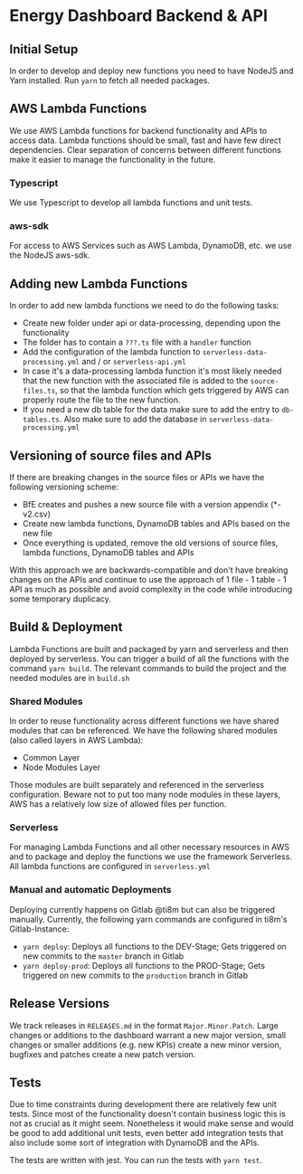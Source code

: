 # Energy Dashboard Backend & API

## Initial Setup
In order to develop and deploy new functions you need to have NodeJS and Yarn installed. Run `yarn` to fetch all needed packages.

## AWS Lambda Functions
We use AWS Lambda functions for backend functionality and APIs to access data. Lambda functions should be small, fast and have few direct dependencies. Clear separation of concerns between different functions make it easier to manage the functionality in the future.

### Typescript
We use Typescript to develop all lambda functions and unit tests. 

### aws-sdk
For access to AWS Services such as AWS Lambda, DynamoDB, etc. we use the NodeJS aws-sdk.

## Adding new Lambda Functions
In order to add new lambda functions we need to do the following tasks:
- Create new folder under api or data-processing, depending upon the functionality
- The folder has to contain a `???.ts` file with a `handler` function
- Add the configuration of the lambda function to `serverless-data-processing.yml` and / or `serverless-api.yml`
- In case it's a data-processing lambda function it's most likely needed that the new function with the associated file
  is added to the `source-files.ts`, so that the lambda function which gets triggered by AWS can properly route the file
  to the new function.
- If you need a new db table for the data make sure to add the entry to `db-tables.ts`. Also make sure to add the
  database in `serverless-data-processing.yml`

## Versioning of source files and APIs
If there are breaking changes in the source files or APIs we have the following versioning scheme:
- BfE creates and pushes a new source file with a version appendix (*-v2.csv)
- Create new lambda functions, DynamoDB tables and APIs based on the new file
- Once everything is updated, remove the old versions of source files, lambda functions, DynamoDB tables and APIs

With this approach we are backwards-compatible and don't have breaking changes on the APIs and continue to use the approach of 1 file - 1 table - 1 API as much as possible and avoid complexity in the code while introducing some temporary duplicacy.

## Build & Deployment
Lambda Functions are built and packaged by yarn and serverless and then deployed by serverless.
You can trigger a build of all the functions with the command `yarn build`. The relevant commands to build the project and the needed modules are in `build.sh`

### Shared Modules
In order to reuse functionality across different functions we have shared modules that can be referenced. We have the following shared modules (also called layers in AWS Lambda):
- Common Layer
- Node Modules Layer

Those modules are built separately and referenced in the serverless configuration. Beware not to put too many node
modules in these layers, AWS has a relatively low size of allowed files per function.

### Serverless
For managing Lambda Functions and all other necessary resources in AWS and to package and deploy the functions we use the framework Serverless. All lambda functions are configured in `serverless.yml`

### Manual and automatic Deployments
Deploying currently happens on Gitlab @ti8m but can also be triggered manually. Currently, the following yarn commands are configured in ti8m's Gitlab-Instance:
- `yarn deploy`: Deploys all functions to the DEV-Stage; Gets triggered on new commits to the `master` branch in Gitlab
- `yarn deploy-prod`: Deploys all functions to the PROD-Stage; Gets triggered on new commits to the `production` branch in Gitlab

## Release Versions
We track releases in `RELEASES.md` in the format `Major.Minor.Patch`. Large changes or additions to the dashboard warrant a new major version, small changes or smaller additions (e.g. new KPIs) create a new minor version, bugfixes and patches create a new patch version.

## Tests
Due to time constraints during development there are relatively few unit tests. Since most of the functionality doesn't contain business logic this is not as crucial as it might seem. Nonetheless it would make sense and would be good to add additional unit tests, even better add integration tests that also include some sort of integration with DynamoDB and the APIs.

The tests are written with jest. You can run the tests with `yarn test`.

